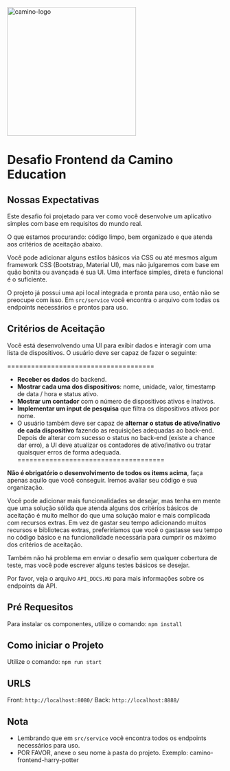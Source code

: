 <img src="https://caminoeducation.com/wp-content/themes/camino/assets/img/logo-camino-outline.png" alt="camino-logo" width="300"/>

# Desafio Frontend da Camino Education

## Nossas Expectativas

Este desafio foi projetado para ver como você desenvolve um aplicativo simples com base em requisitos do mundo real.

O que estamos procurando: código limpo, bem organizado e que atenda aos critérios de aceitação abaixo.

Você pode adicionar alguns estilos básicos via CSS ou até mesmos algum framework CSS (Bootstrap, Material UI), mas não julgaremos com base em quão bonita ou avançada é sua UI. Uma interface simples, direta e funcional é o suficiente.

O projeto já possui uma api local integrada e pronta para uso, então não se preocupe com isso. Em `src/service` você encontra o arquivo com todas os endpoints necessários e prontos para uso.

## Critérios de Aceitação

Você está desenvolvendo uma UI para exibir dados e interagir com uma lista de dispositivos. O usuário deve ser capaz de fazer o seguinte:

=====================================
* **Receber os dados** do backend.
* **Mostrar cada uma dos dispositivos**: nome, unidade, valor, timestamp de data / hora e status ativo.
* **Mostrar um contador** com o número de dispositivos ativos e inativos.
* **Implementar um input de pesquisa** que filtra os dispositivos ativos por nome.
* O usuário também deve ser capaz de **alternar o status de ativo/inativo de cada dispositivo** fazendo as requisições adequadas ao back-end. Depois de alterar com sucesso o status no back-end (existe a chance dar erro), a UI deve atualizar os contadores de ativo/inativo ou tratar quaisquer erros de forma adequada.
=====================================

**Não é obrigatório o desenvolvimento de todos os items acima**, faça apenas aquilo que você conseguir. Iremos avaliar seu código e sua organização.

Você pode adicionar mais funcionalidades se desejar, mas tenha em mente que uma solução sólida que atenda alguns dos critérios básicos de aceitação é muito melhor do que uma solução maior e mais complicada com recursos extras. Em vez de gastar seu tempo adicionando muitos recursos e bibliotecas extras, preferiríamos que você o gastasse seu tempo no código básico e na funcionalidade necessária para cumprir os máximo dos critérios de aceitação.

Também não há problema em enviar o desafio sem qualquer cobertura de teste, mas você pode escrever alguns testes básicos se desejar.
 
Por favor, veja o arquivo `API_DOCS.MD` para mais informações sobre os endpoints da API.

## Pré Requesitos

Para instalar os componentes, utilize o comando: ```npm install```

## Como iniciar o Projeto

Utilize o comando: ```npm run start```

## URLS
Front: `http://localhost:8080/`
Back: `http://localhost:8888/`

## Nota
* Lembrando que em `src/service` você encontra todos os endpoints necessários para uso.
* POR FAVOR, anexe o seu nome à pasta do projeto. Exemplo: camino-frontend-harry-potter
